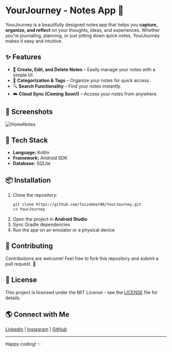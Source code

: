 # YourJourney - Notes App 📝

YourJourney is a beautifully designed notes app that helps you **capture, organize, and reflect** on your thoughts, ideas, and experiences. Whether you're journaling, planning, or just jotting down quick notes, YourJourney makes it easy and intuitive.

## ✨ Features

- 📝 **Create, Edit, and Delete Notes** – Easily manage your notes with a simple UI.
- 🔖 **Categorization & Tags** – Organize your notes for quick access.
- 🔍 **Search Functionality** – Find your notes instantly.
- ☁️ **Cloud Sync (Coming Soon!)** – Access your notes from anywhere.

## 📸 Screenshots

![HomeNotes](https://github.com/user-attachments/assets/cc0a89e7-b57b-4ac1-9d2c-d87fa31edcad)

## 🚀 Tech Stack

- **Language:** Kotlin
- **Framework:** Android SDK
- **Database:** SQLite

## 📦 Installation

1. Clone the repository:
   ```bash
   git clone https://github.com/faizakmal08/YourJourney.git
   cd YourJourney
   ```
2. Open the project in **Android Studio**
3. Sync Gradle dependencies
4. Run the app on an emulator or a physical device

## 🤝 Contributing

Contributions are welcome! Feel free to fork this repository and submit a pull request. 🚀

## 📜 License

This project is licensed under the MIT License - see the [LICENSE](LICENSE) file for details.

## 🌎 Connect with Me

[LinkedIn](https://www.linkedin.com/in/faizakmalprogammer/) | [Instagram](https://www.instagram.com/faizkmall/) | [GitHub](https://github.com/faizakmal08)

---

Happy coding! ✨
